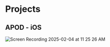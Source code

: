 # Projects

## APOD - iOS

   ![Screen Recording 2025-02-04 at 11 25 26 AM](https://github.com/user-attachments/assets/b63383f0-ed2f-4a32-b30b-7f0a3728595b)
